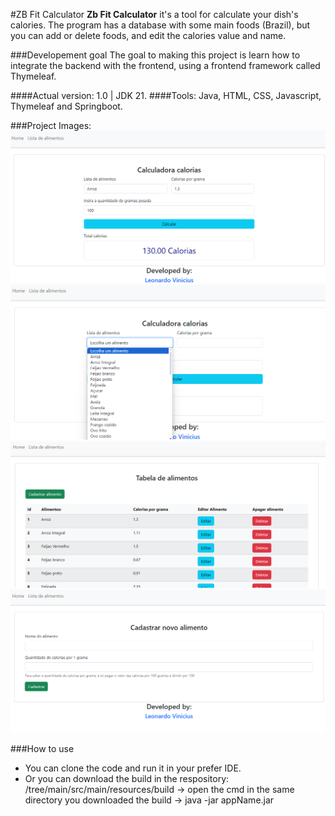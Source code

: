 #ZB Fit Calculator
**Zb Fit Calculator** it's a tool for calculate your dish's calories. The program has a database with some main foods (Brazil), but you can add or delete foods, and edit the calories value and name.

###Developement goal
The goal to making this project is learn how to integrate the backend with the frontend, using a frontend framework called Thymeleaf.

####Actual version: 1.0 | JDK 21.
####Tools: Java, HTML, CSS, Javascript, Thymeleaf and Springboot.

###Project Images:
  ![Home page](https://github.com/leonardowd/ZB-Fit-Calculator/blob/main/src/main/resources/static/images/for%20presenting/home.png)
  ![Home page](https://github.com/leonardowd/ZB-Fit-Calculator/blob/main/src/main/resources/static/images/for%20presenting/home2.png)
  ![List](https://github.com/leonardowd/ZB-Fit-Calculator/blob/main/src/main/resources/static/images/for%20presenting/list.png)
  ![Register new food page](https://github.com/leonardowd/ZB-Fit-Calculator/blob/main/src/main/resources/static/images/for%20presenting/newAliment.png)

###How to use
- You can clone the code and run it in your prefer IDE.
- Or you can download the build in the respository: /tree/main/src/main/resources/build -> open the cmd in the same directory you downloaded the build -> java -jar appName.jar
